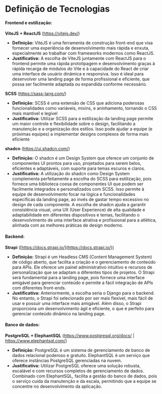 # Definição de Tecnologias 


#### **Frontend e estilização:**
**ViteJS + ReactJS** (https://vitejs.dev/)
- **Definição:** ViteJS é uma ferramenta de construção front-end que visa fornecer uma experiência de desenvolvimento mais rápida e enxuta, especialmente ao trabalhar com frameworks modernos como ReactJS. 
- **Justificativa:** A escolha de ViteJS juntamente com ReactJS para o frontend permite uma rápida prototipagem e desenvolvimento graças à rápida recarga de módulos do Vite e à capacidade do React de criar uma interface de usuário dinâmica e responsiva. Isso é ideal para desenvolver uma landing page de forma profissional e eficiente, que possa ser facilmente adaptada ou expandida conforme necessário.

**SCSS** (https://sass-lang.com/)
- **Definição:** SCSS é uma extensão de CSS que adiciona poderosas funcionalidades como variáveis, mixins, e aninhamento, tornando o CSS mais mantível e legível
- **Justificativa:** Utilizar SCSS para a estilização da landing page permite um maior controle e flexibilidade sobre o design, facilitando a manutenção e a organização dos estilos. Isso pode ajudar a equipe (e próximas equipes) a implementar designs complexos de forma mais eficiente

**shadcn** (https://ui.shadcn.com/)
- **Definição:** O shadcn é um Design System que oferece um conjunto de componentes UI prontos para uso, projetados para serem belos, eficientes e adaptáveis, com suporte para temas escuros e claros.
- **Justificativa:** A utilização do shadcn como Design System complementa perfeitamente a escolha do SCSS para estilização, pois fornece uma biblioteca coesa de componentes UI que podem ser facilmente integrados e personalizados com SCSS. Isso permite à equipe de desenvolvimento focar na lógica e funcionalidades específicas da landing page, ao invés de gastar tempo excessivo no design de cada componente. A escolha de shadcn ajuda a garantir consistência visual, uma UX (User Experience) de alta qualidade e adaptabilidade em diferentes dispositivos e temas, facilitando o desenvolvimento de uma interface atrativa e profissional para a atlética, alinhada com as melhores práticas de design moderno.


#### **Backend:**
**Strapi** ([https://docs.strapi.io/](https://docs.strapi.io/))
- **Definição:** Strapi é um Headless CMS (Content Management System) de código aberto, que facilita a criação e o gerenciamento de conteúdo para APIs. Ele oferece um painel administrativo intuitivo e recursos de personalização que se adaptam a diferentes tipos de projetos. O Strapi será fundamental para a landing page, pois fornece uma interface amigável para gerenciar conteúdo e permite a fácil integração de APIs com diferentes front-ends.
- **Justificativa:** Anteriormente, a escolha seria o Django para o backend. No entanto, o Strapi foi selecionado por ser mais flexível, mais fácil de usar e possuir uma interface mais amigável. Além disso, o Strapi proporciona um desenvolvimento ágil e eficiente, o que é perfeito para gerenciar conteúdo dinâmico na landing page.

#### **Banco de dados:**
**PostgreSQL + ElephantSQL** (https://www.postgresql.org/docs/ | https://www.elephantsql.com/)
- **Definição:** PostgreSQL é um sistema de gerenciamento de banco de dados relacional poderoso e gratuito. ElephantSQL é um serviço que oferece instâncias PostgreSQL gerenciadas na nuvem.
- **Justificativa:** Utilizar PostgreSQL oferece uma solução robusta, escalável e com recursos completos de gerenciamento de dados. Combinado com ElephantSQL, facilita a gestão do banco de dados, pois o serviço cuida da manutenção e da escala, permitindo que a equipe se concentre no desenvolvimento da aplicação.



